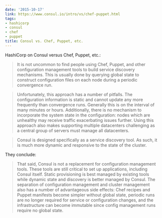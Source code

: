```yaml
---
date: '2015-10-17'
link: https://www.consul.io/intro/vs/chef-puppet.html
tags:
- hashicorp
- consul
- chef
- puppet
title: Consul vs. Chef, Puppet, etc.
---
```


HashiCorp on Consul versus Chef, Puppet, etc.:

>It is not uncommon to find people using Chef, Puppet, and other configuration management tools to build service discovery mechanisms. This is usually done by querying global state to construct configuration files on each node during a periodic convergence run.

>Unfortunately, this approach has a number of pitfalls. The configuration information is static and cannot update any more frequently than convergence runs. Generally this is on the interval of many minutes or hours. Additionally, there is no mechanism to incorporate the system state in the configuration: nodes which are unhealthy may receive traffic exacerbating issues further. Using this approach also makes supporting multiple datacenters challenging as a central group of servers must manage all datacenters.

>Consul is designed specifically as a service discovery tool. As such, it is much more dynamic and responsive to the state of the cluster.

They conclude:

>That said, Consul is not a replacement for configuration management tools. These tools are still critical to set up applications, including Consul itself. Static provisioning is best managed by existing tools while dynamic state and discovery is better managed by Consul. The separation of configuration management and cluster management also has a number of advantageous side effects: Chef recipes and Puppet manifests become simpler without global state, periodic runs are no longer required for service or configuration changes, and the infrastructure can become immutable since config management runs require no global state.
